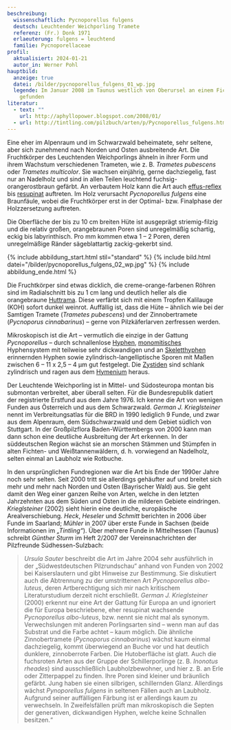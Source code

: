 ```yaml
---
beschreibung:
  wissenschaftlich: Pycnoporellus fulgens
  deutsch: Leuchtender Weichporling Tramete
  referenz: (Fr.) Donk 1971
  erlaeuterung: fulgens = leuchtend
  familie: Pycnoporellaceae
profil:
  aktualisiert: 2024-01-21
  autor_in: Werner Pohl
hauptbild:
  anzeige: true
  datei: /bilder/pycnoporellus_fulgens_01_wp.jpg
  legende: Im Januar 2008 im Taunus westlich von Oberursel an einem Fichtenstumpf
    gefunden
literatur:
  - text: ""
    url: http://aphyllopower.blogspot.com/2008/01/
  - url: http://tintling.com/pilzbuch/arten/p/Pycnoporellus_fulgens.html
---
```

Eine eher im Alpenraum und im Schwarzwald beheimatete, sehr seltene, aber sich zunehmend nach Norden und Osten ausbreitende Art. Die Fruchtkörper des Leuchtenden Weichporlings ähneln in ihrer Form und ihrem Wachstum verschiedenen Trameten, wie z. B. *Trametes pubescens* oder *Trametes multicolor*. Sie wachsen einjährig, gerne dachziegelig, fast nur an Nadelholz und sind in allen Teilen leuchtend fuchsig-orangerostbraun gefärbt. An verbautem Holz kann die Art auch [effus-reflex](effus-reflex "Glossar") bis [resupinat](effus-reflex "Glossar") auftreten. Im Holz verursacht *Pycnoporellus fulgens* eine Braunfäule, wobei die Fruchtkörper erst in der Optimal- bzw. Finalphase der Holzzersetzung auftreten.

Die Oberfläche der bis zu 10 cm breiten Hüte ist ausgeprägt striemig-filzig und die relativ großen, orangebraunen Poren sind unregelmäßig schartig, eckig bis labyrinthisch. Pro mm kommen etwa 1 – 2 Poren, deren unregelmäßige Ränder sägeblattartig zackig-gekerbt sind.

{% include abbildung_start.html stil="standard" %}
{% include bild.html datei="/bilder/pycnoporellus_fulgens_02_wp.jpg" %}
{% include abbildung_ende.html %}

Die Fruchtkörper sind etwas dicklich, die creme-orange-farbenen Röhren sind im Radialschnitt bis zu 1 cm lang und deutlich heller als die orangebraune [Huttrama](Trama "Glossar"). Diese verfärbt sich mit einem Tropfen Kalilauge (KOH) sofort dunkel weinrot. Auffällig ist, dass die Hüte – ähnlich wie bei der Samtigen Tramete (*Trametes pubescens*) und der Zinnobertramete (*Pycnoporus cinnabarinus*) – gerne von Pilzkäferlarven zerfressen werden.

Mikroskopisch ist die Art – vermutlich die einzige in der Gattung *Pycnoporellus* – durch schnallenlose [Hyphen](Hyphen "Glossar"), [monomitisches](monomitisch "Glossar") Hyphensystem mit teilweise sehr dickwandigen und an [Skeletthyphen](Skeletthyphen "Glossar") erinnernden Hyphen sowie zylindrisch-langelliptische Sporen mit Maßen zwischen 6 – 11 x 2,5 – 4 μm gut festgelegt. Die [Zystiden](Zystiden "Glossar") sind schlank zylindrisch und ragen aus dem [Hymenium](Hymenium "Glossar") heraus.

Der Leuchtende Weichporling ist in Mittel- und Südosteuropa montan bis submontan verbreitet, aber überall selten. Für die Bundesrepublik datiert der registrierte Erstfund aus dem Jahre 1976. Ich kenne die Art von wenigen Funden aus Österreich und aus dem Schwarzwald. *German J. Krieglsteiner* nennt im Verbreitungsatlas für die BRD in 1990 lediglich 9 Funde, und zwar aus dem Alpenraum, dem Südschwarzwald und dem Gebiet südlich von Stuttgart. In der Großpilzflora Baden-Württembergs von 2000 kann man dann schon eine deutliche Ausbreitung der Art erkennen. In der süddeutschen Region wächst sie an morschen Stämmen und Stümpfen in alten Fichten- und Weißtannenwäldern, d. h. vorwiegend an Nadelholz, selten einmal an Laubholz wie Rotbuche.

In den ursprünglichen Fundregionen war die Art bis Ende der 1990er Jahre noch sehr selten. Seit 2000 tritt sie allerdings gehäufter auf und breitet sich mehr und mehr nach Norden und Osten (Bayrischer Wald) aus. Sie geht damit den Weg einer ganzen Reihe von Arten, welche in den letzten Jahrzehnten aus dem Süden und Osten in die milderen Gebiete eindringen. *Krieglsteiner* (2002) sieht hierin eine deutliche, europäische Arealverschiebung. *Heck*, *Heseler* und *Schmitt* berichten in 2006 über Funde im Saarland; *Mühler* in 2007 über erste Funde in Sachsen (beide Informationen im *„Tintling“*). Über mehrere Funde in Mittelhessen (Taunus) schreibt *Günther Sturm* im Heft 2/2007 der Vereinsnachrichten der Pilzfreunde Südhessen-Sulzbach:

> *Ursula Sauter* beschreibt die Art im Jahre 2004 sehr ausführlich in der „Südwestdeutschen Pilzrundschau“ anhand von Funden von 2002 bei Kaiserslautern und gibt Hinweise zur Bestimmung. Sie diskutiert auch die Abtrennung zu der umstrittenen Art *Pycnoporellus albo-luteus*, deren Artberechtigung sich mir nach kritischem Literaturstudium derzeit nicht erschließt. *German J. Krieglsteiner* (2000) erkennt nur eine Art der Gattung für Europa an und ignoriert die für Europa beschriebene, eher resupinat wachsende *Pycnoporellus albo-luteus*, bzw. nennt sie nicht mal als synonym. Verwechslungen mit anderen Porlingsarten sind – wenn man auf das Substrat und die Farbe achtet – kaum möglich. Die ähnliche Zinnobertramete (*Pycnoporus cinnabarinus*) wächst kaum einmal dachziegelig, kommt überwiegend an Buche vor und hat deutlich dunklere, zinnoberrote Farben. Die Hutoberfläche ist glatt. Auch die fuchsroten Arten aus der Gruppe der Schillerporlinge (z. B. *Inonotus rheades*) sind ausschließlich Laubholzbewohner, und hier z. B. an Erle oder Zitterpappel zu finden. Ihre Poren sind kleiner und bräunlich gefärbt. Jung haben sie einen silbrigen, schillernden Glanz. Allerdings wächst *Pynoporellus fulgens* in seltenen Fällen auch an Laubholz. Aufgrund seiner auffälligen Färbung ist er allerdings kaum zu verwechseln. In Zweifelsfällen prüft man mikroskopisch die Septen der generativen, dickwandigen Hyphen, welche keine Schnallen besitzen.“